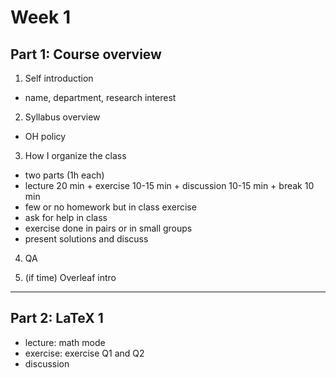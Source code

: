 # Week 1


## Part 1: Course overview
1. Self introduction
- name, department, research interest

2. Syllabus overview
- OH policy

3. How I organize the class
- two parts (1h each)
- lecture 20 min + exercise 10-15 min + discussion 10-15 min + break 10 min 
- few or no homework but in class exercise 
- ask for help in class 
- exercise done in pairs or in small groups
- present solutions and discuss  

4. QA

5. (if time) Overleaf intro
----------------------------
## Part 2: LaTeX 1
- lecture: math mode
- exercise: exercise Q1 and Q2 
- discussion



